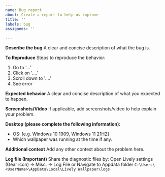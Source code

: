 ```yaml
---
name: Bug report
about: Create a report to help us improve
title: ''
labels: bug
assignees: ''

---
```


<!-- 
I ACKNOWLEDGE THE FOLLOWING BEFORE PROCEEDING:
1. Issue may be deleted if it is not following the template
2. Only post one issue per one bug report
3. Try not to make duplicates issues, do a quick search before posting
4. Add a title that describes the issue clearly
5. Check the wiki to see if the question is already answered:
https://github.com/rocksdanister/lively/wiki/Common-Problems
--->

**Describe the bug**
A clear and concise description of what the bug is.

**To Reproduce**
Steps to reproduce the behavior:
1. Go to '...'
2. Click on '....'
3. Scroll down to '....'
4. See error

**Expected behavior**
A clear and concise description of what you expected to happen.

**Screenshots/Video**
If applicable, add screenshots/video to help explain your problem.

**Desktop (please complete the following information):**
- OS: [e.g. Windows 10 1909, Windows 11 21H2]
- Which wallpaper was running at the time if any.

**Additional context**
Add any other context about the problem here.

**Log file (Important)**
Share the diagnostic files by:
Open Lively settings (Gear icon) -> Misc. -> Log File
or 
Navigate to Appdata folder `C:\Users\<UserName>\AppData\Local\Lively Wallpaper\logs`
